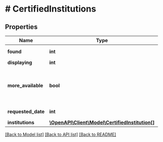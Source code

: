 # # CertifiedInstitutions

## Properties

Name | Type | Description | Notes
------------ | ------------- | ------------- | -------------
**found** | **int** | The total number of results matching search criteria |
**displaying** | **int** | The number of results returned |
**more_available** | **bool** | If the value of &#x60;moreAvailable&#x60; is \&quot;true\&quot;, you can retrieve the next page of results by increasing the value of the start parameter in your next request:\&quot;...&amp;start&#x3D;6&amp;limit&#x3D;5\&quot; |
**requested_date** | **int** | A date in Unix epoch time (in seconds). See: [Handling Epoch Dates and Times](https://developer.mastercard.com/open-banking-us/documentation/codes-and-formats/). |
**institutions** | [**\OpenAPI\Client\Model\CertifiedInstitution[]**](CertifiedInstitution.md) | A list of institutions |

[[Back to Model list]](../../README.md#models) [[Back to API list]](../../README.md#endpoints) [[Back to README]](../../README.md)
